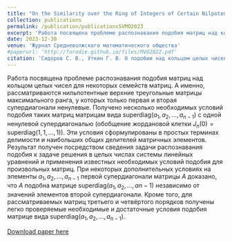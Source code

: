 ```yaml
---
title: "On the Similarity over the Ring of Integers of Certain Nilpotent Matrices of Maximal Rank"
collection: publications
permalink: /publication/publicationsSVMO2023
excerpt: 'Работа посвящена проблеме распознавания подобия матриц над кольцом целых чисел для некоторых семейств матриц. А именно, рассматриваются нильпотентные верхние треугольные матрицы максимального ранга, у которых только первая и вторая супердиагонали ненулевые. Получено несколько необходимых условий подобия таких матриц матрицам вида $\mathrm{superdiag}(a_1,a_2,\dots,a_{n−1})$ с одной ненулевой супердиагональю (обобщение жордановой клетки $J_n(0)=\mathrm{superdiag}(1,1,\dots,1)$). Эти условия сформулированы в простых терминах делимости и наибольших общих делителей матричных элементов. Результат получен посредством сведения задачи распознавания подобия к задаче решения в целых числах системы линейных уравнений и применения известных необходимых условий подобия для произвольных матриц. При некоторых дополнительных условиях на элементы $a_1,a_2,\dots,a_{n−1}$ первой супердиагонали матрицы $A$ доказано, что $A$ подобна матрице $\mathrm{superdiag}(a_1,a_2,\dots,a{n−1})$ независимо от значений элементов второй супердиагонали. Кроме того, для рассматриваемых матриц третьего и четвёртого порядков получены легко проверяемые необходимые и достаточные условия подобия матрице вида $\mathrm{superdiag}(a_1,a_2,\dots,a_{n−1}).$'
date: 2023-12-30
venue: 'Журнал Средневолжского математического общества'
#paperurl: 'http://forodie.github.io/files/MVO2022.pdf'
citation: 'Сидоров С. В., Уткин Г. В. О подобии над кольцом целых чисел некоторых нильпотентных матриц максимального ранга // Журнал Средневолжского математического общества. 2023. Т. 25, № 4. С. 284–298. DOI: https://doi.org/10.15507/2079-6900.25.202304.284-298'
---
```


Работа посвящена проблеме распознавания подобия матриц над кольцом целых чисел для некоторых семейств матриц. А именно, рассматриваются нильпотентные верхние треугольные матрицы максимального ранга, у которых только первая и вторая супердиагонали ненулевые. Получено несколько необходимых условий подобия таких матриц матрицам вида $\mathrm{superdiag}(a_1,a_2,\dots,a_{n−1})$ с одной ненулевой супердиагональю (обобщение жордановой клетки $J_n(0)=\mathrm{superdiag}(1,1,\dots,1)$). Эти условия сформулированы в простых терминах делимости и наибольших общих делителей матричных элементов. Результат получен посредством сведения задачи распознавания подобия к задаче решения в целых числах системы линейных уравнений и применения известных необходимых условий подобия для произвольных матриц. При некоторых дополнительных условиях на элементы $a_1,a_2,\dots,a_{n−1}$ первой супердиагонали матрицы $A$ доказано, что $A$ подобна матрице $\mathrm{superdiag}(a_1,a_2,\dots,a{n−1})$ независимо от значений элементов второй супердиагонали. Кроме того, для рассматриваемых матриц третьего и четвёртого порядков получены легко проверяемые необходимые и достаточные условия подобия матрице вида $\mathrm{superdiag}(a_1,a_2,\dots,a_{n−1}).$

[Download paper here](https://journal.svmo.ru/en/downloads/article?article_id=1783)
